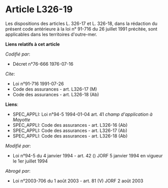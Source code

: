 # Article L326-19

Les dispositions des articles L. 326-17 et L. 326-18, dans la rédaction du présent code antérieure à la loi n° 91-716 du 26
juillet 1991 précitée, sont applicables dans les territoires d'outre-mer.

**Liens relatifs à cet article**

_Codifié par_:

  - Décret n°76-666 1976-07-16

_Cite_:

  - Loi n°91-716 1991-07-26
  - Code des assurances - art. L326-17 (M)
  - Code des assurances - art. L326-18 (Ab)

**Liens**:

  - SPEC_APPLI: Loi n°94-5 1994-01-04 art. 41 *champ d'application à Mayotte*
  - SPEC_APPLI: Code des assurances - art. L326-16 (Ab)
  - SPEC_APPLI: Code des assurances - art. L326-17 (Ab)
  - SPEC_APPLI: Code des assurances - art. L326-18 (Ab)

_Modifié par_:

  - Loi n°94-5 du 4 janvier 1994 - art. 42 () JORF 5 janvier 1994 en vigueur le 1er juillet 1994

_Abrogé par_:

  - Loi n°2003-706 du 1 août 2003 - art. 81 (V) JORF 2 août 2003
